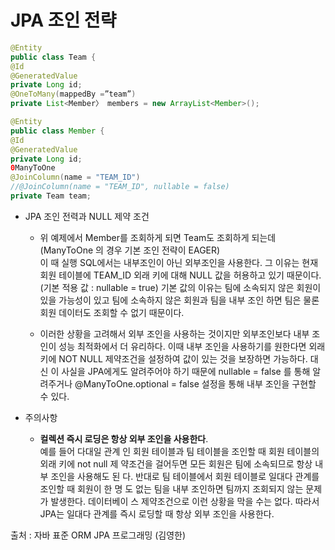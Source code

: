 # JPA 조인 전략
 ```java
 @Entity
 public class Team {
 @Id
@GeneratedValue 
private Long id;
 @OneToMany(mappedBy =”team”)
 private List<Member〉 members = new ArrayList<Member>();
 ```
```java
@Entity
public class Member {
@Id 
@GeneratedValue 
private Long id;
0ManyToOne
@JoinColumn(name = "TEAM_ID")
//@JoinColumn(name = "TEAM_ID", nullable = false)
private Team team;
```

- JPA 조인 전력과 NULL 제약 조건
    - 위 예제에서 Member를 조회하게 되면 Team도 조회하게 되는데 (ManyToOne 의 경우 기본 조인 전략이 EAGER)  
  이 때 실행 SQL에서는 내부조인이 아닌 외부조인을 사용한다.
  그 이유는 현재 회원 테이블에 TEAM_ID 외래 키에 대해 NULL 값을 허용하고 있기 때문이다. (기본 적용 값 : nullable = true)
  기본 값의 이유는 팀에 소속되지 않은 회원이 있을 가능성이 있고 팀에 소속하지 않은 회원과 팀을 내부 조인 하면 팀은 물론 회원 데이터도 조회할 수 없기 때문이다.  
  
  - 이러한 상황을 고려해서 외부 조인을 사용하는 것이지만 외부조인보다 내부 조인이 성능 최적화에서 더 유리하다.
  이때 내부 조인을 사용하기를 원한다면 외래 키에 NOT NULL 제약조건을 설정하여 값이 있는 것을 보장하면 가능하다.
  대신 이 사실을 JPA에게도 알려주어야 하기 때문에 nullable = false 를 통해 알려주거나 
  @ManyToOne.optional = false 설정을 통해 내부 조인을 구현할 수 있다.
  
- 주의사항
    - **컬렉션 즉시 로딩은 항상 외부 조인을 사용한다**.  
     예를 들어 다대일 관계 인 회원 테이블과 팀 테이블을 조인할 때 회원 테이블의 외래 키에 not null 제 약조건을 걸어두면 모든 회원은 팀에 소속되므로
     항상 내부 조인을 사용해도 된 다. 반대로 팀 테이블에서 회원 테이블로 일대다 관계를 조인할 때 
     회원이 한 명 도 없는 팀을 내부 조인하면 팀까지 조회되지 않는 문제가 발생한다.
     데이터베이 스 제약조건으로 이런 상황을 막을 수는 없다. 따라서 JPA는 일대다 관계를 즉시 로딩할 때 항상 외부 조인을 사용한다.

  
출처 : 자바 표준 ORM JPA 프로그래밍 (김영한)

